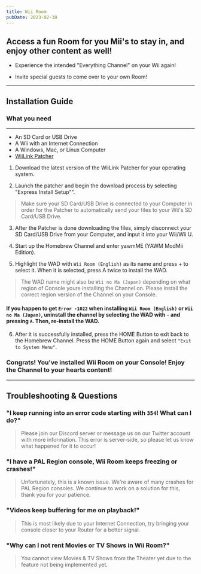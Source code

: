 ```yaml
---
title: Wii Room
pubDate: 2023-02-30
---
```

## Access a fun Room for you Mii's to stay in, and enjoy other content as well!

- Experience the intended "Everything Channel" on your Wii again!

- Invite special guests to come over to your own Room!
___
## Installation Guide

### What you need
___
- An SD Card or USB Drive
- A Wii with an Internet Connection
- A Windows, Mac, or Linux Computer
- [WiiLink Patcher](https://github.com/WiiLink24/WiiLink24-Patcher)

1. Download the latest version of the WiiLink Patcher for your operating system.

2. Launch the patcher and begin the download process by selecting "Express Install Setup"".
> Make sure your SD Card/USB Drive is connected to your Computer in order for the Patcher to automatically send your files to your Wii's SD Card/USB Drive.

3. After the Patcher is done downloading the files, simply disconnect your SD Card/USB Drive from your Computer, and input it into your Wii/Wii U.

4. Start up the Homebrew Channel and enter yawmME (YAWM ModMii Edition).

5. Highlight the WAD with `Wii Room (English)` as its name and press + to select it. When it is selected, press A twice to install the WAD.
> The WAD name might also be `Wii no Ma (Japan)` depending on what region of Console youre installing the Channel on. Please install the correct region version of the Channel on your Console.
#### If you happen to get `Error -1022` when installing `Wii Room (English)` or `Wii no Ma (Japan)`, uninstall the channel by selecting the WAD with `-` and pressing `A`. Then, re-install the WAD.

6. After it is successfully installed, press the HOME Button to exit back to the Homebrew Channel. Press the HOME Button again and select `"Exit to System Menu"`.

### Congrats! You've installed Wii Room on your Console! Enjoy the Channel to your hearts content!
___
## Troubleshooting & Questions

### "I keep running into an error code starting with `354`! What can I do?"
> Please join our Discord server or message us on our Twitter account with more information. This error is server-side, so please let us know what happened for it to occur!

### "I have a PAL Region console, Wii Room keeps freezing or crashes!"

> Unfortunately, this is a known issue. We're aware of many crashes for PAL Region consoles. We continue to work on a solution for this, thank you for your patience.

### "Videos keep buffering for me on playback!"

> This is most likely due to your Internet Connection, try bringing your console closer to your Router for a better signal.

### "Why can I not rent Movies or TV Shows in Wii Room?"

> You cannot view Movies & TV Shows from the Theater yet due to the feature not being implemented yet.

